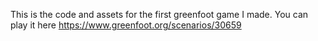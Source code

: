 This is the code and assets for the first greenfoot game I made. You can play it here https://www.greenfoot.org/scenarios/30659
